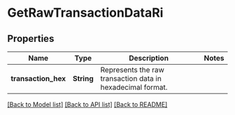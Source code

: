 # GetRawTransactionDataRi

## Properties

Name | Type | Description | Notes
------------ | ------------- | ------------- | -------------
**transaction_hex** | **String** | Represents the raw transaction data in hexadecimal format. | 

[[Back to Model list]](../README.md#documentation-for-models) [[Back to API list]](../README.md#documentation-for-api-endpoints) [[Back to README]](../README.md)


